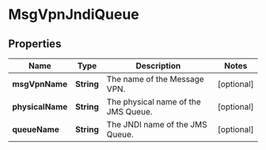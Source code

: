 
# MsgVpnJndiQueue

## Properties
Name | Type | Description | Notes
------------ | ------------- | ------------- | -------------
**msgVpnName** | **String** | The name of the Message VPN. |  [optional]
**physicalName** | **String** | The physical name of the JMS Queue. |  [optional]
**queueName** | **String** | The JNDI name of the JMS Queue. |  [optional]



